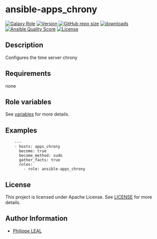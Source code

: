# ansible-apps_chrony

[![Galaxy Role](https://img.shields.io/badge/galaxy-apps_chrony-purple?style=flat)](https://galaxy.ansible.com/lotusnoir/apps_chrony)
[![Version](https://img.shields.io/github/release/lotusnoir/ansible-apps_chrony.svg)](https://github.com/lotusnoir/ansible-apps_chrony/releases/latest)
[![GitHub repo size](https://img.shields.io/github/repo-size/lotusnoir/ansible-apps_chrony?color=orange&style=flat)](https://galaxy.ansible.com/lotusnoir/apps_chrony)
[![downloads](https://img.shields.io/ansible/role/d/)](https://galaxy.ansible.com/lotusnoir/apps_chrony)
[![Ansible Quality Score](https://img.shields.io/ansible/quality/)](https://galaxy.ansible.com/lotusnoir/apps_chrony)
[![License](https://img.shields.io/badge/license-Apache--2.0-brightgreen?style=flat)](https://opensource.org/licenses/Apache-2.0)

## Description

Configures the time server chrony
## Requirements

none

## Role variables

See [variables](/defaults/main.yml) for more details.

## Examples

        ---
        - hosts: apps_chrony
          become: true
          become_method: sudo
          gather_facts: true
          roles:
            - role: ansible-apps_chrony


## License

This project is licensed under Apache License. See [LICENSE](/LICENSE) for more details.

## Author Information

- [Philippe LEAL](https://github.com/lotusnoir)
